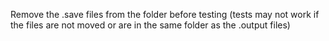 Remove the .save files from the folder before testing (tests may not work if the files are not moved or are in the same folder as the 
.output files)
